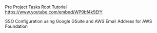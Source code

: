 Pre Project Tasks
Root Tutorial
https://www.youtube.com/embed/WP9bf4k5EfY

SSO Configuration using Google GSuite and AWS
Email Address for AWS Foundation

